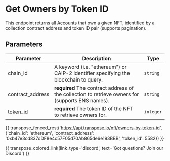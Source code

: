 # Get Owners by Token ID

This endpoint returns all [Accounts](../models/nft_owner_model.md) that own a given NFT, identified by a collection contract address and token ID pair (supports pagination).

## Parameters
| Parameter     | Description                                                                          | Type     | 
|---------------|--------------------------------------------------------------------------------------|----------|
| chain_id      | A keyword (i.e. "ethereum") or CAIP-2 identifier specifying the blockchain to query. | `string` | 
| contract_address | **required** The contract address of the collection to retrieve owners for (supports ENS names).    | `string` | 
| token_id | **required** The token ID of the NFT to retrieve owners for.    | `integer` | 

{{ transpose_fenced_rest('https://api.transpose.io/nft/owners-by-token-id', {'chain_id': 'ethereum', 'contract_address': '0xb47e3cd837dDF8e4c57F05d70Ab865de6e193BBB', 'token_id': 5582}) }}

{{ transpose_colored_link(link_type='discord', text='Got questions?  Join our Discord') }}
